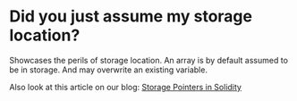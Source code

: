 # Did you just assume my storage location?

Showcases the perils of storage location. An array is by default assumed to be in storage. And may overwrite an existing variable.

Also look at this article on our blog: [Storage Pointers in Solidity](https://blog.b9lab.com/storage-pointers-in-solidity-7dcfaa536089)
